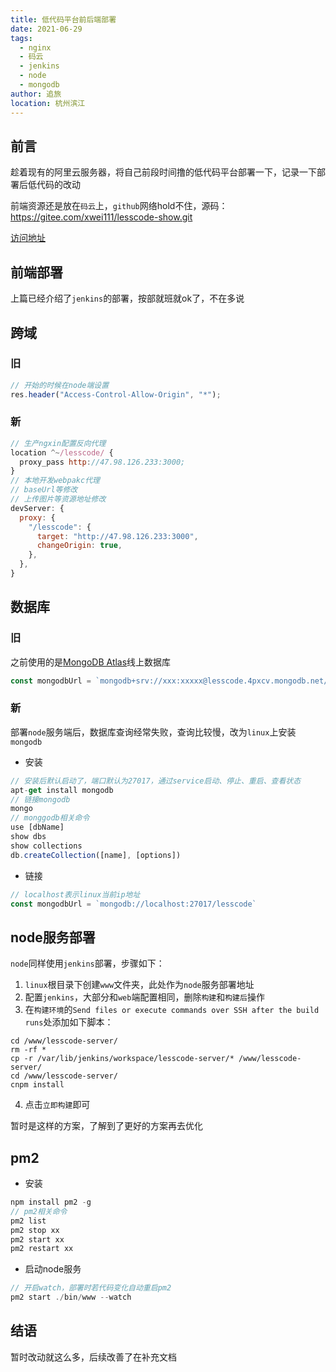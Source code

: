 ```yaml
---
title: 低代码平台前后端部署
date: 2021-06-29
tags: 
  - nginx
  - 码云
  - jenkins
  - node
  - mongodb
author: 追旅
location: 杭州滨江
---
```


## 前言

趁着现有的阿里云服务器，将自己前段时间撸的低代码平台部署一下，记录一下部署后低代码的改动

前端资源还是放在```码云```上，```github```网络hold不住，源码： https://gitee.com/xwei111/lesscode-show.git

[访问地址](http://47.98.126.233:8001/#/)

## 前端部署

上篇已经介绍了```jenkins```的部署，按部就班就ok了，不在多说

## 跨域

### 旧

```js
// 开始的时候在node端设置
res.header("Access-Control-Allow-Origin", "*");
```

### 新

```js
// 生产ngxin配置反向代理
location ^~/lesscode/ {
  proxy_pass http://47.98.126.233:3000;
}
// 本地开发webpakc代理
// baseUrl等修改
// 上传图片等资源地址修改
devServer: {
  proxy: {
    "/lesscode": {
      target: "http://47.98.126.233:3000",
      changeOrigin: true,
    },
  },
}
```

## 数据库

### 旧

之前使用的是[MongoDB Atlas](https://account.mongodb.com/account/login?n=%2Fv2&nextHash=%23org%2F60a4abbd1773566e8a5d2340%2Fprojects)线上数据库

```js
const mongodbUrl = `mongodb+srv://xxx:xxxxx@lesscode.4pxcv.mongodb.net/myFirstDatabase?retryWrites=true&w=majority`
```

### 新

部署```node```服务端后，数据库查询经常失败，查询比较慢，改为```linux```上安装```mongodb```

* 安装

```js
// 安装后默认启动了，端口默认为27017，通过service启动、停止、重启、查看状态
apt-get install mongodb
// 链接mongodb
mongo
// monggodb相关命令
use [dbName]
show dbs
show collections
db.createCollection([name], [options])
```

* 链接

```js
// localhost表示linux当前ip地址
const mongodbUrl = `mongodb://localhost:27017/lesscode`
```

## node服务部署

```node```同样使用```jenkins```部署，步骤如下：

1. ```linux```根目录下创建```www```文件夹，此处作为```node```服务部署地址
2. 配置```jenkins```，大部分和```web```端配置相同，删除```构建```和```构建后```操作
3. 在```构建环境```的```Send files or execute commands over SSH after the build runs```处添加如下脚本：

```
cd /www/lesscode-server/
rm -rf *
cp -r /var/lib/jenkins/workspace/lesscode-server/* /www/lesscode-server/
cd /www/lesscode-server/
cnpm install
```
4. 点击```立即构建```即可

暂时是这样的方案，了解到了更好的方案再去优化

## pm2

* 安装

```js
npm install pm2 -g
// pm2相关命令
pm2 list
pm2 stop xx
pm2 start xx
pm2 restart xx
```

* 启动node服务

```js
// 开启watch，部署时若代码变化自动重启pm2
pm2 start ./bin/www --watch
```

## 结语

暂时改动就这么多，后续改善了在补充文档
